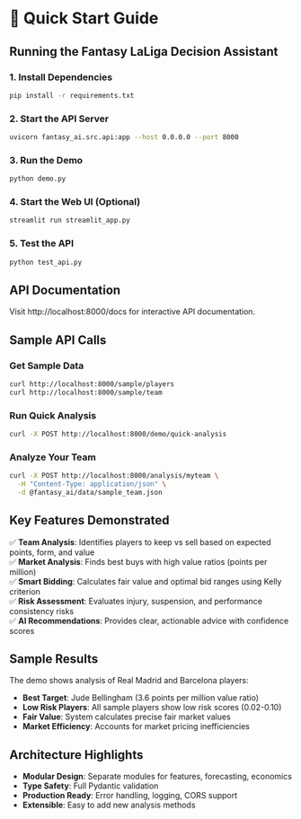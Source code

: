 # 🚀 Quick Start Guide

## Running the Fantasy LaLiga Decision Assistant

### 1. Install Dependencies
```bash
pip install -r requirements.txt
```

### 2. Start the API Server
```bash
uvicorn fantasy_ai.src.api:app --host 0.0.0.0 --port 8000
```

### 3. Run the Demo
```bash
python demo.py
```

### 4. Start the Web UI (Optional)
```bash
streamlit run streamlit_app.py
```

### 5. Test the API
```bash
python test_api.py
```

## API Documentation
Visit http://localhost:8000/docs for interactive API documentation.

## Sample API Calls

### Get Sample Data
```bash
curl http://localhost:8000/sample/players
curl http://localhost:8000/sample/team
```

### Run Quick Analysis
```bash
curl -X POST http://localhost:8000/demo/quick-analysis
```

### Analyze Your Team
```bash
curl -X POST http://localhost:8000/analysis/myteam \
  -H "Content-Type: application/json" \
  -d @fantasy_ai/data/sample_team.json
```

## Key Features Demonstrated

✅ **Team Analysis**: Identifies players to keep vs sell based on expected points, form, and value  
✅ **Market Analysis**: Finds best buys with high value ratios (points per million)  
✅ **Smart Bidding**: Calculates fair value and optimal bid ranges using Kelly criterion  
✅ **Risk Assessment**: Evaluates injury, suspension, and performance consistency risks  
✅ **AI Recommendations**: Provides clear, actionable advice with confidence scores  

## Sample Results

The demo shows analysis of Real Madrid and Barcelona players:
- **Best Target**: Jude Bellingham (3.6 points per million value ratio)
- **Low Risk Players**: All sample players show low risk scores (0.02-0.10)
- **Fair Value**: System calculates precise fair market values
- **Market Efficiency**: Accounts for market pricing inefficiencies

## Architecture Highlights

- **Modular Design**: Separate modules for features, forecasting, economics
- **Type Safety**: Full Pydantic validation
- **Production Ready**: Error handling, logging, CORS support
- **Extensible**: Easy to add new analysis methods
